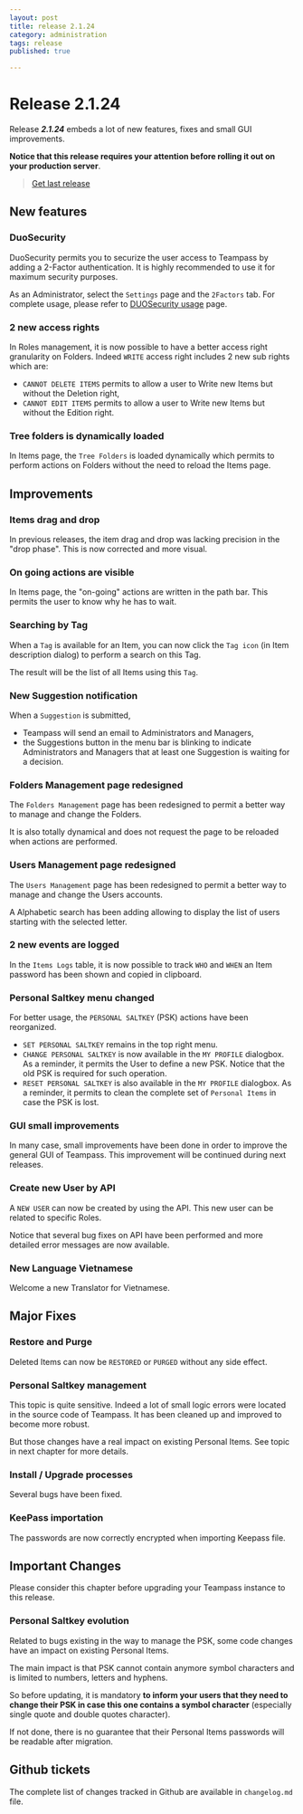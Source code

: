 ```yaml
---
layout: post
title: release 2.1.24
category: administration
tags: release
published: true

---
```


# Release 2.1.24

Release ***2.1.24*** embeds a lot of new features, fixes and small GUI improvements.

**Notice that this release requires your attention before rolling it out on your production server**.

> [Get last release](https://github.com/nilsteampassnet/TeamPass/releases)

## New features

### DuoSecurity

DuoSecurity permits you to securize the user access to Teampass by adding a 2-Factor authentication. It is highly recommended to use it for maximum security purposes.

As an Administrator, select the `Settings` page and the `2Factors` tab. For complete usage, please refer to [DUOSecurity usage](/2015-10-19-duo-security) page.

### 2 new access rights

In Roles management, it is now possible to have a better  access right granularity on Folders. Indeed `WRITE` access right includes 2 new sub rights which are:

* `CANNOT DELETE ITEMS` permits to allow a user to Write new Items but without the Deletion right,
* `CANNOT EDIT ITEMS` permits to allow a user to Write new Items but without the Edition right.

### Tree folders is dynamically loaded

In Items page, the `Tree Folders` is loaded dynamically which permits to perform actions on Folders without the need to reload the Items page.

## Improvements

### Items drag and drop

In previous releases, the item drag and drop was lacking precision in the "drop phase". This is now corrected and more visual.

### On going actions are visible

In Items page, the "on-going" actions are written in the path bar. This permits the user to know why he has to wait.

### Searching by Tag

When a `Tag` is available for an Item, you can now click the `Tag icon` (in Item description dialog) to perform a search on this Tag.

The result will be the list of all Items using this `Tag`.

### New Suggestion notification

When a `Suggestion` is submitted, 

* Teampass will send an email to Administrators and Managers,
* the Suggestions button in the menu bar is blinking to indicate Administrators and Managers that at least one Suggestion is waiting for a decision.

### Folders Management page redesigned

The `Folders Management` page has been redesigned to permit a better way to manage and change the Folders.

It is also totally dynamical and does not request the page to be reloaded when actions are performed.

### Users Management page redesigned

The `Users Management` page has been redesigned to permit a better way to manage and change the Users accounts.

A Alphabetic search has been adding allowing to display the list of users starting with the selected letter.

### 2 new events are logged

In the `Items Logs` table, it is now possible to track `WHO` and `WHEN` an Item password has been shown and copied in clipboard.

### Personal Saltkey menu changed

For better usage, the `PERSONAL SALTKEY` (PSK) actions have been reorganized.

* `SET PERSONAL SALTKEY` remains in the top right menu.
* `CHANGE PERSONAL SALTKEY` is now available in the `MY PROFILE` dialogbox. As a reminder, it permits the User to define a new PSK. Notice that the old PSK is required for such operation.
* `RESET PERSONAL SALTKEY` is also available in the `MY PROFILE` dialogbox. As a reminder, it permits to clean the complete set of `Personal Items` in case the PSK is lost.

### GUI small improvements

In many case, small improvements have been done in order to improve the general GUI of Teampass. This improvement will be continued during next releases.

### Create new User by API

A `NEW USER` can now be created by using the API. This new user can be related to specific Roles.

Notice that several bug fixes on API have been performed and more detailed error messages are now available.

### New Language Vietnamese

Welcome a new Translator for Vietnamese.

## Major Fixes

### Restore and Purge

Deleted Items can now be `RESTORED` or `PURGED` without any side effect.

### Personal Saltkey management

This topic is quite sensitive. Indeed a lot of small logic errors were located in the source code of Teampass. It has been cleaned up and improved to become more robust.

But those changes have a real impact on existing Personal Items. See topic in next chapter for more details.

### Install / Upgrade processes

Several bugs have been fixed.

### KeePass importation

The passwords are now correctly encrypted when importing Keepass file.

## Important Changes

Please consider this chapter before upgrading your Teampass instance to this release.

### Personal Saltkey evolution

Related to bugs existing in the way to manage the PSK, some code changes have an impact on existing Personal Items.

The main impact is that PSK cannot contain anymore symbol characters and is limited to numbers, letters and hyphens.

So before updating, it is mandatory **to inform your users that they need to change their PSK in case this one contains a symbol character** (especially single quote and double quotes character).

If not done, there is no guarantee that their Personal Items passwords will be readable after migration.

## Github tickets

The complete list of changes tracked in Github are available in `changelog.md` file.  
